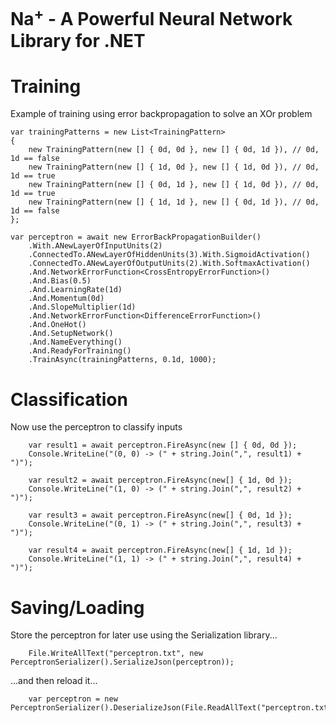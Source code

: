 Na<sup>+</sup> - A Powerful Neural Network Library for .NET
==
Training
=
Example of training using error backpropagation to solve an XOr problem

    var trainingPatterns = new List<TrainingPattern>
    {
        new TrainingPattern(new [] { 0d, 0d }, new [] { 0d, 1d }), // 0d, 1d == false
        new TrainingPattern(new [] { 1d, 0d }, new [] { 1d, 0d }), // 0d, 1d == true
        new TrainingPattern(new [] { 0d, 1d }, new [] { 1d, 0d }), // 0d, 1d == true
        new TrainingPattern(new [] { 1d, 1d }, new [] { 0d, 1d }), // 0d, 1d == false
    };

    var perceptron = await new ErrorBackPropagationBuilder()
        .With.ANewLayerOfInputUnits(2)
        .ConnectedTo.ANewLayerOfHiddenUnits(3).With.SigmoidActivation()
        .ConnectedTo.ANewLayerOfOutputUnits(2).With.SoftmaxActivation()
        .And.NetworkErrorFunction<CrossEntropyErrorFunction>()
        .And.Bias(0.5)
        .And.LearningRate(1d)
        .And.Momentum(0d)
        .And.SlopeMultiplier(1d)
        .And.NetworkErrorFunction<DifferenceErrorFunction>()
        .And.OneHot()
        .And.SetupNetwork()
        .And.NameEverything()
        .And.ReadyForTraining()
        .TrainAsync(trainingPatterns, 0.1d, 1000);

Classification
=

Now use the perceptron to classify inputs

        var result1 = await perceptron.FireAsync(new [] { 0d, 0d });
        Console.WriteLine("(0, 0) -> (" + string.Join(",", result1) + ")");

        var result2 = await perceptron.FireAsync(new[] { 1d, 0d });
        Console.WriteLine("(1, 0) -> (" + string.Join(",", result2) + ")");

        var result3 = await perceptron.FireAsync(new[] { 0d, 1d });
        Console.WriteLine("(0, 1) -> (" + string.Join(",", result3) + ")");

        var result4 = await perceptron.FireAsync(new[] { 1d, 1d });
        Console.WriteLine("(1, 1) -> (" + string.Join(",", result4) + ")");

Saving/Loading
=

Store the perceptron for later use using the Serialization library...

        File.WriteAllText("perceptron.txt", new PerceptronSerializer().SerializeJson(perceptron));

...and then reload it...

        var perceptron = new PerceptronSerializer().DeserializeJson(File.ReadAllText("perceptron.txt"));